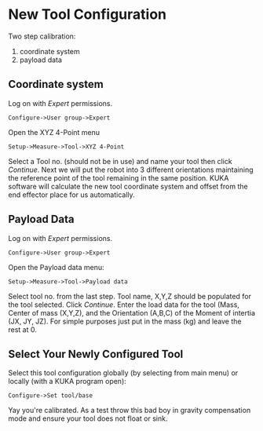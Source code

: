 # New Tool Configuration
Two step calibration:

1. coordinate system
2. payload data


## Coordinate system
Log on with *Expert* permissions. 

    Configure->User group->Expert

Open the XYZ 4-Point menu

    Setup->Measure->Tool->XYZ 4-Point


Select a Tool no. (should not be in use) and name your tool then click *Continue*. Next we will put the robot into 3 different orientations maintaining the reference point of the tool remaining in the same position. KUKA software will calculate the new tool coordinate system and offset from the end effector place for us automatically. 

## Payload Data
Log on with *Expert* permissions. 

    Configure->User group->Expert

Open the Payload data menu:

    Setup->Measure->Tool->Payload data
    
Select tool no. from the last step. Tool name, X,Y,Z should be populated for the tool selected. Click *Continue*. Enter the load data for the tool (Mass, Center of mass (X,Y,Z), and the Orientation (A,B,C) of the Moment of intertia (JX, JY, JZ). For simple purposes just put in the mass (kg) and leave the rest at 0.


## Select Your Newly Configured Tool

Select this tool configuration globally (by selecting from main menu) or locally (with a KUKA program open):

    Configure->Set tool/base
    
Yay you're calibrated. As a test throw this bad boy in gravity compensation mode and ensure your tool does not float or sink.